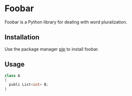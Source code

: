 # Foobar

Foobar is a Python library for dealing with word pluralization.

## Installation

Use the package manager [pip](https://pip.pypa.io/en/stable/) to install foobar.


## Usage

```c#
class A
{
  publi List<int> B;
}
